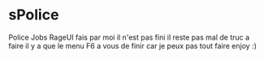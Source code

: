 # sPolice
Police Jobs RageUI fais par moi il n'est pas fini il reste pas mal de truc a faire il y a que le menu F6 a vous de finir car je peux pas tout faire enjoy :)
